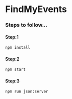 # FindMyEvents

### Steps to follow...

#### Step:1
```bash
npm install
```

#### Step:2
```bash
npm start
```

#### Step:3
```bash
npm run json:server
```
